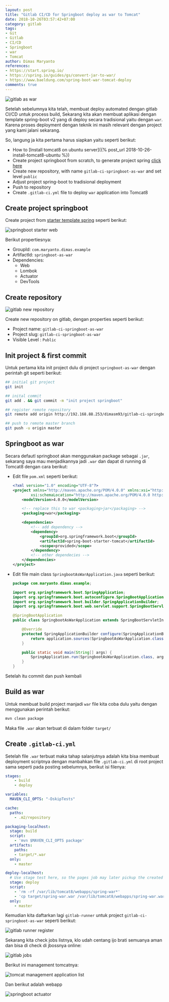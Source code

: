 ```yaml
---
layout: post
title: "Gitlab CI/CD for Springboot deploy as war to Tomcat"
date: 2018-10-26T03:57:42+07:00
category: gitlab
tags: 
- Git
- Gitlab
- CI/CD
- Springboot
- war
- Tomcat
author: Dimas Maryanto
references:
- https://start.spring.io/
- https://spring.io/guides/gs/convert-jar-to-war/
- https://www.baeldung.com/spring-boot-war-tomcat-deploy
comments: true
---
```


![gitlab as war]({{site.baseurl}}/assets/img/posts/gitlab-springboot-as-war/tomcat-springboot.png)

Setelah sebelumnya kita telah, membuat deploy automated dengan gitlab CI/CD untuk process build, Sekarang kita akan membuat aplikasi dengan template spring-boot v2 yang di deploy secara tradisional yaitu dengan `war`. Karena proses deployment dengan teknik ini masih relevant dengan project yang kami jalani sekarang.

So, langung ja kita pertama harus siapkan yaitu seperti berikut:

- How to [Install tomcat8 on ubuntu server]({% post_url 2018-10-26-install-tomcat8-ubuntu %})
- Create project springboot from scratch, to generate project spring [click here](https://start.spring.io/)
- Create new repository, with name `gitlab-ci-springboot-as-war` and set level `public`
- Adjust project spring-boot to tradisional deployment
- Push to repository
- Create `.gitlab-ci.yml` file to deploy `war` application into Tomcat8

<!--more-->

## Create project springboot

Create project from [starter template spring](https://start.spring.io/) seperti berikut:

![springboot starter web]({{site.baseurl}}/assets/img/posts/gitlab-springboot-as-war/spring-boot-new-project.png)

Berikut propertiesnya:

- GroupId: `com.maryanto.dimas.example`
- ArtifactId: `springboot-as-war`
- Dependencies: 
    - Web
    - Lombok
    - Actuator
    - DevTools

## Create repository

![gitlab new repository]({{site.baseurl}}/assets/img/posts/gitlab-springboot-as-war/gitlab-repository-new.png)

Create new repository on gitlab, dengan properties seperti berikut:

- Project name: `gitlab-ci-springboot-as-war`
- Project slug: `gitlab-ci-springboot-as-war`
- Visible Level : `Public`

## Init project & first commit

Untuk pertama kita init project dulu di project `springboot-as-war` dengan perintah git seperti berikut:

```bash
## initial git project
git init

## inital commit
git add . && git commit -m "init project springboot"

## register remote repository
git remote add origin http://192.168.88.253/dimasm93/gitlab-ci-springboot-war.git

## push to remote master branch
git push -u origin master
```

## Springboot as war

Secara defautl springboot akan menggunakan package sebagai `.jar`, sekarang saya mau menjadikannya jadi `.war` dan dapat di running di Tomcat8 dengan cara berikut:

- Edit file `pom.xml` seperti berikut:

    ```xml
    <?xml version="1.0" encoding="UTF-8"?>
    <project xmlns="http://maven.apache.org/POM/4.0.0" xmlns:xsi="http://www.w3.org/2001/XMLSchema-instance"
            xsi:schemaLocation="http://maven.apache.org/POM/4.0.0 http://maven.apache.org/xsd/maven-4.0.0.xsd">
        <modelVersion>4.0.0</modelVersion>

        <!-- replace this to war <packaging>jar</packaging> --> 
        <packaging>war</packaging>

        <dependencies>
            <!-- add dependency -->
            <dependency>
                <groupId>org.springframework.boot</groupId>
                <artifactId>spring-boot-starter-tomcat</artifactId>
                <scope>provided</scope>
            </dependency>
            <!-- other dependecies -->
        </dependencies>
    </project>
    ```

- Edit file main class `SpringbootAsWarApplication.java` seperti berikut:

    ```java
    package com.maryanto.dimas.example;

    import org.springframework.boot.SpringApplication;
    import org.springframework.boot.autoconfigure.SpringBootApplication;
    import org.springframework.boot.builder.SpringApplicationBuilder;
    import org.springframework.boot.web.servlet.support.SpringBootServletInitializer;

    @SpringBootApplication
    public class SpringbootAsWarApplication extends SpringBootServletInitializer {

        @Override
        protected SpringApplicationBuilder configure(SpringApplicationBuilder application) {
            return application.sources(SpringbootAsWarApplication.class);
        }

        public static void main(String[] args) {
            SpringApplication.run(SpringbootAsWarApplication.class, args);
        }
    }
    ```

Setelah itu commit dan push kembali

## Build as war

Untuk membuat build project manjadi `war` file kita coba dulu yaitu dengan menggunakan perintah berikut:

```bash
mvn clean package
```

Maka file `.war` akan terbuat di dalam folder `target/`

## Create `.gitlab-ci.yml`

Setelah file `.war` terbuat maka tahap salanjutnya adalah kita bisa membuat deployment scriptnya dengan manbahkan file `.gitlab-ci.yml` di root project sama seperti pada posting sebelumnya, berikut isi filenya:

```yml
stages:
    - build
    - deploy

variables:
  MAVEN_CLI_OPTS: "-DskipTests"

cache:
  paths:
    - .m2/repository

packaging-localhost:
  stage: build
  script:
    - 'mvn $MAVEN_CLI_OPTS package'
  artifacts:
    paths:
    - target/*.war
  only:
    - master

deploy-localhost:
  # Use stage test here, so the pages job may later pickup the created site.
  stage: deploy
  script:
    - 'rm -rf /var/lib/tomcat8/webapps/spring-war*'
    - 'cp target/spring-war.war /var/lib/tomcat8/webapps/spring-war.war'
  only:
    - master
```

Kemudian kita daftarkan lagi `gitlab-runner` untuk project `gitlab-ci-springboot-as-war` seperti berikut:

![gitlab runner register]({{site.baseurl}}/assets/img/posts/gitlab-springboot-as-war/gitlab-runner-register.png)

Sekarang kita check jobs listnya, klo udah centang ijo brati semuanya aman dan bisa di check di jbossnya online:

![gitlab jobs]({{site.baseurl}}/assets/img/posts/gitlab-springboot-as-war/gitlab-runner-jobs-list.png)

Berikut ini management tomcatnya:

![tomcat management application list]({{site.baseurl}}/assets/img/posts/gitlab-springboot-as-war/tomcat-management-list.png)

Dan berikut adalah webapp

![springboot actuator]({{site.baseurl}}/assets/img/posts/gitlab-springboot-as-war/spring-boot-actuator.png)
